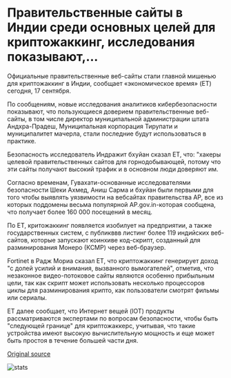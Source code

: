 # Правительственные сайты в Индии среди основных целей для криптожаккинг, исследования показывают,...

Официальные правительственные веб-сайты стали главной мишенью для криптожаккинг в Индии, сообщает «экономическое время» (ET) сегодня, 17 сентября.

По сообщениям, новые исследования аналитиков кибербезопасности показывают, что пользующиеся доверием правительственные веб-сайты, в том числе директор муниципальной администрации штата Андхра-Прадеш, Муниципальная корпорация Тирупати и муниципалитет мачерла, стали последние будут использоваться в практике.

Безопасность исследователь Индражит бхуйан сказал ET, что: "хакеры целевой правительственных сайтов для горнодобывающей, потому что эти сайты получают высокий трафик и в основном люди доверяют им.

Согласно временам, Гувахати-основанные исследователями безопасности Шеки Ахмед, Аниш Сарма и бхуйан были первыми для того чтобы выявлять уязвимости на вебсайтах правительства AP, все из которых поддомены весьма популярной AP.gov.in-которая сообщена, что получает более 160 000 посещений в месяц.

По ET, критожаккинг появляется изобилует на предприятии, а также государственных систем, с публикввв листинг более 119 индийских веб-сайтов, которые запускают коинхиве код-скрипт, созданный для разминирования Монеро (КСМР) через веб-браузер.

Fortinet в Радж Мориа сказал ET, что криптожаккинг генерирует доход "с долей усилий и внимания, вызванного вымогателей", отметив, что незаконное видео-потоковое сайты являются особенно прибыльным цели, так как скрипт может использовать несколько процессоров циклы для разминирования крипто, как пользователи смотрят фильмы или сериалы.

ET далее сообщает, что Интернет вещей (IOT) продукты рассматриваются экспертами по вопросам безопасности, чтобы быть "следующей границе" для криптожаккерс, учитывая, что такие устройства имеют высокую вычислительную мощность и еще может быть простоя в течение большей части дня.

[Original source](https://cointelegraph.com/news/government-sites-in-india-among-prime-targets-for-cryptojacking-research-shows)

![stats](https://c.statcounter.com/11760860/0/a89fa40b/1/ "stats")
